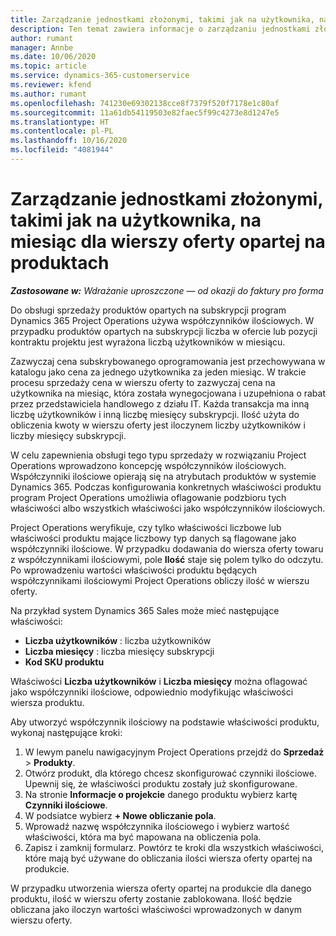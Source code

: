```yaml
---
title: Zarządzanie jednostkami złożonymi, takimi jak na użytkownika, na miesiąc dla wierszy oferty opartej na produktach
description: Ten temat zawiera informacje o zarządzaniu jednostkami złożonymi w wierszu oferty opartej na produktach.
author: rumant
manager: Annbe
ms.date: 10/06/2020
ms.topic: article
ms.service: dynamics-365-customerservice
ms.reviewer: kfend
ms.author: rumant
ms.openlocfilehash: 741230e69302138cce8f7379f520f7178e1c80af
ms.sourcegitcommit: 11a61db54119503e82faec5f99c4273e8d1247e5
ms.translationtype: HT
ms.contentlocale: pl-PL
ms.lasthandoff: 10/16/2020
ms.locfileid: "4081944"
---
```

# <a name="managing-complex-units-such-as-per-user-per-month-for-product-based-quote-lines"></a>Zarządzanie jednostkami złożonymi, takimi jak na użytkownika, na miesiąc dla wierszy oferty opartej na produktach

_**Zastosowane w:** Wdrażanie uproszczone — od okazji do faktury pro forma_

Do obsługi sprzedaży produktów opartych na subskrypcji program Dynamics 365 Project Operations używa współczynników ilościowych. W przypadku produktów opartych na subskrypcji liczba w ofercie lub pozycji kontraktu projektu jest wyrażona liczbą użytkowników w miesiącu.

Zazwyczaj cena subskrybowanego oprogramowania jest przechowywana w katalogu jako cena za jednego użytkownika za jeden miesiąc. W trakcie procesu sprzedaży cena w wierszu oferty to zazwyczaj cena na użytkownika na miesiąc, która została wynegocjowana i uzupełniona o rabat przez przedstawiciela handlowego z działu IT. Każda transakcja ma inną liczbę użytkowników i inną liczbę miesięcy subskrypcji. Ilość użyta do obliczenia kwoty w wierszu oferty jest iloczynem liczby użytkowników i liczby miesięcy subskrypcji.

W celu zapewnienia obsługi tego typu sprzedaży w rozwiązaniu Project Operations wprowadzono koncepcję współczynników ilościowych. Współczynniki ilościowe opierają się na atrybutach produktów w systemie Dynamics 365. Podczas konfigurowania konkretnych właściwości produktu program Project Operations umożliwia oflagowanie podzbioru tych właściwości albo wszystkich właściwości jako współczynników ilościowych.

Project Operations weryfikuje, czy tylko właściwości liczbowe lub właściwości produktu mające liczbowy typ danych są flagowane jako współczynniki ilościowe. W przypadku dodawania do wiersza oferty towaru z współczynnikami ilościowymi, pole **Ilość** staje się polem tylko do odczytu. Po wprowadzeniu wartości właściwości produktu będących współczynnikami ilościowymi Project Operations obliczy ilość w wierszu oferty.

Na przykład system Dynamics 365 Sales może mieć następujące właściwości:

- **Liczba użytkowników** : liczba użytkowników
- **Liczba miesięcy** : liczba miesięcy subskrypcji
- **Kod SKU produktu**

Właściwości **Liczba użytkowników** i **Liczba miesięcy** można oflagować jako współczynniki ilościowe, odpowiednio modyfikując właściwości wiersza produktu.

Aby utworzyć współczynnik ilościowy na podstawie właściwości produktu, wykonaj następujące kroki:

1. W lewym panelu nawigacyjnym Project Operations przejdź do **Sprzedaż** > **Produkty**.
2. Otwórz produkt, dla którego chcesz skonfigurować czynniki ilościowe. Upewnij się, że właściwości produktu zostały już skonfigurowane.
3. Na stronie **Informacje o projekcie** danego produktu wybierz kartę **Czynniki ilościowe**.
4. W podsiatce wybierz **+ Nowe obliczanie pola**.
5. Wprowadź nazwę współczynnika ilościowego i wybierz wartość właściwości, która ma być mapowana na obliczenia pola.
6. Zapisz i zamknij formularz. Powtórz te kroki dla wszystkich właściwości, które mają być używane do obliczania ilości wiersza oferty opartej na produkcie.

W przypadku utworzenia wiersza oferty opartej na produkcie dla danego produktu, ilość w wierszu oferty zostanie zablokowana. Ilość będzie obliczana jako iloczyn wartości właściwości wprowadzonych w danym wierszu oferty.
